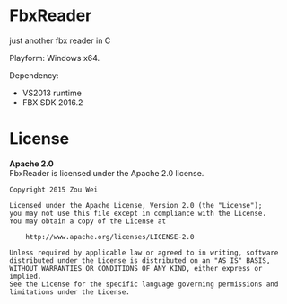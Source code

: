 # FbxReader
just another fbx reader in C

Playform: Windows x64.

Dependency:

* VS2013 runtime
* FBX SDK 2016.2

# License
__Apache 2.0__  
FbxReader is licensed under the Apache 2.0 license.

    Copyright 2015 Zou Wei

    Licensed under the Apache License, Version 2.0 (the "License");
    you may not use this file except in compliance with the License.
    You may obtain a copy of the License at

        http://www.apache.org/licenses/LICENSE-2.0

    Unless required by applicable law or agreed to in writing, software
    distributed under the License is distributed on an "AS IS" BASIS,
    WITHOUT WARRANTIES OR CONDITIONS OF ANY KIND, either express or implied.
    See the License for the specific language governing permissions and
    limitations under the License.

